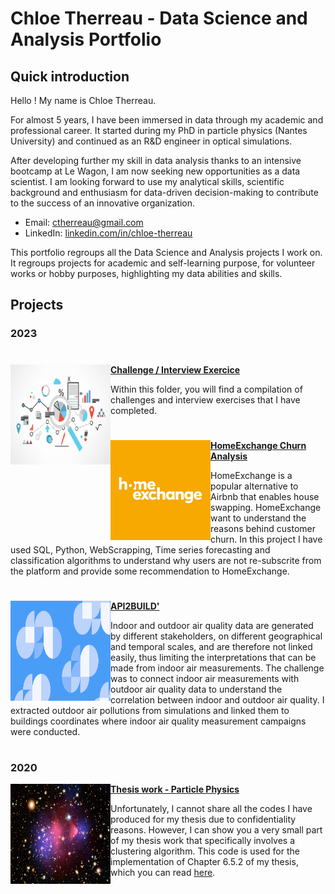 # Chloe Therreau - Data Science and Analysis Portfolio

## Quick introduction 

Hello ! 
My name is Chloe Therreau. 

For almost 5 years, I have been immersed in data through my academic and professional career. It started during my PhD in particle physics (Nantes University) and continued as an R&D engineer in optical simulations.

After developing further my skill in data analysis thanks to an intensive bootcamp at Le Wagon, I am now seeking new opportunities as a data scientist. 
I am looking forward to use my analytical skills, scientific background and enthusiasm for data-driven decision-making to contribute to the success of an innovative organization. 

 - Email: ctherreau@gmail.com
 - LinkedIn: [linkedin.com/in/chloe-therreau](https://www.linkedin.com/in/chloe-therreau/) 


This portfolio regroups all the Data Science and Analysis projects I work on. It regroups projects for academic and self-learning purpose, for volunteer works or hobby purposes, highlighting my data abilities and skills.


## Projects
### 2023

#

<img align="left" width="160" height="160" src="illustrations/data.jpg"> **[Challenge / Interview Exercice](https://github.com/ctherreau)**

Within this folder, you will find a compilation of challenges and interview exercises that I have completed.


#


<img align="left" width="160" height="160" src="illustrations/homeexchange_slack.jpg"> **[HomeExchange Churn Analysis](https://github.com/ctherreau/HomeExchange)**

HomeExchange is a popular alternative to Airbnb that enables house swapping. HomeExchange want to understand the reasons behind customer churn. 
In this project I have used SQL, Python, WebScrapping, Time series forecasting and classification algorithms to understand why users are not re-subscrite from the platform and provide some recommendation to HomeExchange. 


#


<img align="left" width="160" height="160" src="illustrations/a2b.png"> **[API2BUILD'](https://github.com/ctherreau/api2build/tree/main)**

Indoor and outdoor air quality data are generated by different stakeholders, on different geographical and temporal scales, and are therefore not linked easily, thus limiting the interpretations that can be made from indoor air measurements. The challenge was to connect indoor air measurements with outdoor air quality data to understand the correlation between indoor and outdoor air quality. I extracted outdoor air pollutions from simulations and linked them to buildings coordinates where indoor air quality measurement campaigns were conducted.

#

### 2020
<img align="left" width="160" height="160" src="illustrations/amas_ball.jpg"> **[Thesis work - Particle Physics](https://github.com/ctherreau/thesis)** 

Unfortunately, I cannot share all the codes I have produced for my thesis due to confidentiality reasons. However, I can show you a very small part of my thesis work that specifically involves a clustering algorithm. This code is used for the implementation of Chapter 6.5.2 of my thesis, which you can read [here](https://theses.hal.science/tel-02926324).

#
